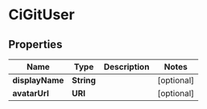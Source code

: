 

# CiGitUser


## Properties

| Name | Type | Description | Notes |
|------------ | ------------- | ------------- | -------------|
|**displayName** | **String** |  |  [optional] |
|**avatarUrl** | **URI** |  |  [optional] |



